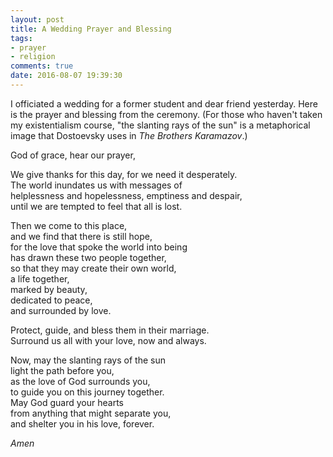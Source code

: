 ```yaml
---
layout: post
title: A Wedding Prayer and Blessing
tags:
- prayer
- religion 
comments: true
date: 2016-08-07 19:39:30
---
```


I officiated a wedding for a former student and dear friend yesterday. Here is the prayer and blessing from the ceremony. (For those who haven't taken my existentialism course, "the slanting rays of the sun" is a metaphorical image that Dostoevsky uses in *The Brothers Karamazov*.)

God of grace, hear our prayer,

We give thanks for this day, for we need it desperately.  
The world inundates us with messages of   
helplessness and hopelessness, emptiness and despair,  
until we are tempted to feel that all is lost.  

Then we come to this place,  
and we find that there is still hope,  
for the love that spoke the world into being  
has drawn these two people together,  
so that they may create their own world,  
a life together,  
marked by beauty,  
dedicated to peace,  
and surrounded by love.

Protect, guide, and bless them in their marriage.  
Surround us all with your love, now and always.

Now, may the slanting rays of the sun   
light the path before you,  
as the love of God surrounds you,  
to guide you on this journey together.  
May God guard your hearts   
from anything that might separate you,  
and shelter you in his love, forever.

*Amen*
